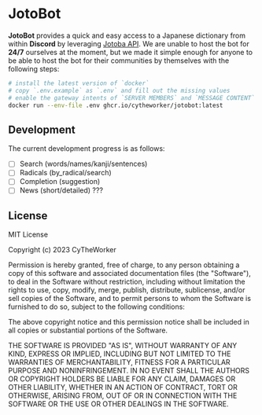 [Jotoba API]: https://jotoba.de/docs.html

# JotoBot

**JotoBot** provides a quick and easy access to a Japanese
dictionary from within **Discord** by leveraging [Jotoba API].
We are unable to host the bot for **24/7** ourselves at the moment,
but we made it simple enough for anyone to be able to host the bot
for their communities by themselves with the following steps:

```sh
# install the latest version of `docker`
# copy `.env.example` as `.env` and fill out the missing values
# enable the gateway intents of `SERVER MEMBERS` and `MESSAGE CONTENT`
docker run --env-file .env ghcr.io/cytheworker/jotobot:latest
```

## Development

The current development progress is as follows:

- [ ] Search (words/names/kanji/sentences)
- [ ] Radicals (by_radical/search)
- [ ] Completion (suggestion)
- [ ] News (short/detailed) ???

## License

MIT License

Copyright (c) 2023 CyTheWorker

Permission is hereby granted, free of charge, to any person obtaining a copy
of this software and associated documentation files (the "Software"), to deal
in the Software without restriction, including without limitation the rights
to use, copy, modify, merge, publish, distribute, sublicense, and/or sell
copies of the Software, and to permit persons to whom the Software is
furnished to do so, subject to the following conditions:

The above copyright notice and this permission notice shall be included in all
copies or substantial portions of the Software.

THE SOFTWARE IS PROVIDED "AS IS", WITHOUT WARRANTY OF ANY KIND, EXPRESS OR
IMPLIED, INCLUDING BUT NOT LIMITED TO THE WARRANTIES OF MERCHANTABILITY,
FITNESS FOR A PARTICULAR PURPOSE AND NONINFRINGEMENT. IN NO EVENT SHALL THE
AUTHORS OR COPYRIGHT HOLDERS BE LIABLE FOR ANY CLAIM, DAMAGES OR OTHER
LIABILITY, WHETHER IN AN ACTION OF CONTRACT, TORT OR OTHERWISE, ARISING FROM,
OUT OF OR IN CONNECTION WITH THE SOFTWARE OR THE USE OR OTHER DEALINGS IN THE
SOFTWARE.